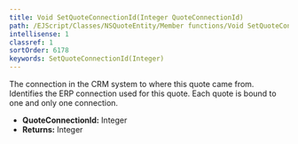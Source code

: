 ```yaml
---
title: Void SetQuoteConnectionId(Integer QuoteConnectionId)
path: /EJScript/Classes/NSQuoteEntity/Member functions/Void SetQuoteConnectionId(Integer p_0)
intellisense: 1
classref: 1
sortOrder: 6178
keywords: SetQuoteConnectionId(Integer)
---
```



The connection in the CRM system to where this quote came from. Identifies the ERP connection used for this quote. Each quote is bound to one and only one connection.



* **QuoteConnectionId:** Integer
* **Returns:** Integer


